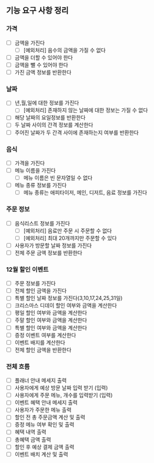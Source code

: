 ## 기능 요구 사항 정리

### 가격

- [ ] 금액을 가진다
  - [ ] [예외처리] 음수의 금액을 가질 수 없다
- [ ] 금액을 더할 수 있어야 한다
- [ ] 금액을 뺄 수 있어야 한다
- [ ] 가진 금액 정보를 반환한다

### 날짜

- [ ] 년,월,일에 대한 정보를 가진다
  - [ ] [예외처리] 존재하지 않는 날짜에 대한 정보는 가질 수 없다
- [ ] 해당 날짜의 요일정보를 반환한다
- [ ] 두 날짜 사이의 간격 정보를 계산한다
- [ ] 주어진 날짜가 두 간격 사이에 존재하는지 여부를 반환한다

### 음식

- [ ] 가격을 가진다
- [ ] 메뉴 이름을 가진다
  - [ ] 메뉴 이름은 빈 문자열일 수 없다
- [ ] 메뉴 종류 정보를 가진다
  - [ ] 메뉴 종류는 애피타이저, 메인, 디저트, 음료 정보를 가진다

### 주문 정보

- [ ] 음식리스트 정보를 가진다
  - [ ] [예외처리] 음료만 주문 시 주문할 수 없다
  - [ ] [예외처리] 최대 20개까지만 주문할 수 있다
- [ ] 사용자가 방문할 날짜 정보를 가진다
- [ ] 전체 주문 금액 정보를 반환한다

### 12월 할인 이벤트

- [ ] 주문 정보를 가진다
- [ ] 전체 할인 금액을 가진다
- [ ] 특별 할인 날짜 정보를 가진다(3,10,17,24,25,31일)
- [ ] 크리스마스 디데이 할인 여부와 금액을 계산한다
- [ ] 평일 할인 여부와 금액을 계산한다
- [ ] 주말 할인 여부와 금액을 계산한다
- [ ] 특별 할인 여부와 금액을 계산한다
- [ ] 증정 이벤트 여부를 계산한다
- [ ] 이벤트 배지를 계산한다
- [ ] 전체 할인 금액을 반환한다

### 전체 흐름

- [ ] 플래너 안내 메세지 출력
- [ ] 사용자에게 예상 방문 날짜 입력 받기 (입력)
- [ ] 사용자에게 주문 메뉴, 개수를 입력받기 (입력)
- [ ] 이벤트 혜택 안내 메세지 출력
- [ ] 사용자가 주문한 메뉴 출력
- [ ] 할인 전 총 주문금액 계산 및 출력
- [ ] 증정 메뉴 여부 확인 및 출력
- [ ] 혜택 내역 출력
- [ ] 총혜택 금액 출력
- [ ] 할인 후 예상 결제 금액 출력
- [ ] 이벤트 배치 계산 및 출력
